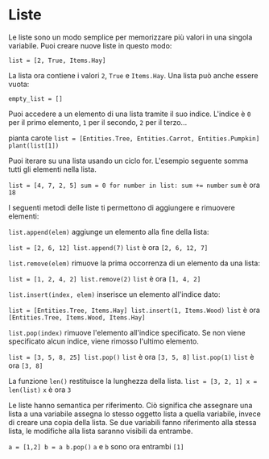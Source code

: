 # Liste
Le liste sono un modo semplice per memorizzare più valori in una singola variabile.
Puoi creare nuove liste in questo modo:

`list = [2, True, Items.Hay]`

La lista ora contiene i valori `2`, `True` e `Items.Hay`.
Una lista può anche essere vuota:

`empty_list = []`

Puoi accedere a un elemento di una lista tramite il suo indice. L'indice è `0` per il primo elemento, `1` per il secondo, `2` per il terzo...

pianta carote
`list = [Entities.Tree, Entities.Carrot, Entities.Pumpkin]
plant(list[1])`

Puoi iterare su una lista usando un ciclo for. L'esempio seguente somma tutti gli elementi nella lista.

`list = [4, 7, 2, 5]
sum = 0
for number in list:
	sum += number`
`sum` è ora `18`

I seguenti metodi delle liste ti permettono di aggiungere e rimuovere elementi:

`list.append(elem)` aggiunge un elemento alla fine della lista:

`list = [2, 6, 12]
list.append(7)`
`list` è ora `[2, 6, 12, 7]`

`list.remove(elem)` rimuove la prima occorrenza di un elemento da una lista:

`list = [1, 2, 4, 2]
list.remove(2)`
`list` è ora `[1, 4, 2]`

`list.insert(index, elem)` inserisce un elemento all'indice dato:

`list = [Entities.Tree, Items.Hay]
list.insert(1, Items.Wood)`
`list` è ora `[Entities.Tree, Items.Wood, Items.Hay]`

`list.pop(index)` rimuove l'elemento all'indice specificato.
Se non viene specificato alcun indice, viene rimosso l'ultimo elemento.

`list = [3, 5, 8, 25]
list.pop()`
`list` è ora `[3, 5, 8]`
`list.pop(1)`
`list` è ora `[3, 8]`

La funzione `len()` restituisce la lunghezza della lista.
`list = [3, 2, 1]
x = len(list)`
`x` è ora `3`

Le liste hanno semantica per riferimento. Ciò significa che assegnare una lista a una variabile assegna lo stesso oggetto lista a quella variabile, invece di creare una copia della lista.
Se due variabili fanno riferimento alla stessa lista, le modifiche alla lista saranno visibili da entrambe.

`a = [1,2]
b = a
b.pop()`
`a` e `b` sono ora entrambi `[1]`
